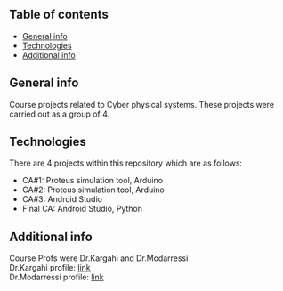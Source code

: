 ## Table of contents
* [General info](#general-info)
* [Technologies](#technologies)
* [Additional info](#add-info)


## General info
Course projects related to Cyber physical systems. These projects were carried out as a group of 4.
	
## Technologies
There are 4 projects within this repository which are as follows:
* CA#1: Proteus simulation tool, Arduino
* CA#2: Proteus simulation tool, Arduino
* CA#3: Android Studio
* Final CA: Android Studio, Python

## Additional info
Course Profs were Dr.Kargahi and Dr.Modarressi\
 Dr.Kargahi profile: [link](https://profile.ut.ac.ir/~kargahi)\
 Dr.Modarressi profile: [link](https://ece.ut.ac.ir/~modarressi)
